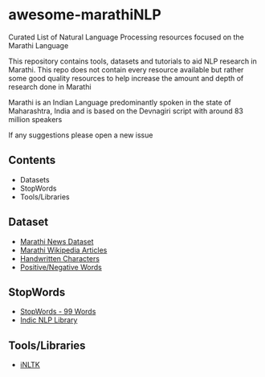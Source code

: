 # awesome-marathiNLP

Curated List of Natural Language Processing resources focused on the Marathi Language

This repository contains tools, datasets and tutorials to aid NLP research in Marathi. This repo does not contain every resource available but rather some good quality resources to help increase the amount and depth of research done in Marathi

Marathi is an Indian Language predominantly spoken in the state of Maharashtra, India and is based on the Devnagiri script with around 83 million speakers

If any suggestions please open a new issue


## Contents
* Datasets
* StopWords
* Tools/Libraries


## Dataset
  * [Marathi News Dataset](https://www.kaggle.com/disisbig/marathi-news-dataset)
  * [Marathi Wikipedia Articles](https://www.kaggle.com/disisbig/marathi-wikipedia-articles)
  * [Handwritten Characters](https://www.kaggle.com/shalakadeore/handwritten-marathi-devanagari-characters)
  * [Positive/Negative Words](https://www.kaggle.com/rtatman/sentiment-lexicons-for-81-languages)
 
## StopWords
  * [StopWords - 99 Words](https://www.kaggle.com/rtatman/stopword-lists-for-19-languages)
  * [Indic NLP Library](http://anoopkunchukuttan.github.io/indic_nlp_library/)
  
## Tools/Libraries
  * [iNLTK](https://github.com/goru001/inltk)

